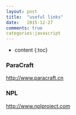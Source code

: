 ```yaml
---
layout: post
title:  "useful links"
date:   2015-12-27
comments: true
categories:javascript
---
```


* content
{:toc}

### ParaCraft
http://www.paracraft.cn

### NPL
http://www.nplproject.com
